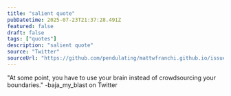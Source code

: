 ```yaml
---
title: "salient quote"
pubDatetime: 2025-07-23T21:37:28.491Z
featured: false
draft: false
tags: ["quotes"]
description: "salient quote"
source: "Twitter"
sourceUrl: "https://github.com/pendulating/mattwfranchi.github.io/issues/8"
---
```


"At some point, you have to use your brain instead of crowdsourcing your boundaries." -baja_my_blast on Twitter